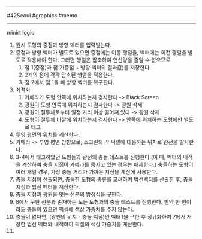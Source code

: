 
---

#42Seoul #graphics #memo

---

minirt logic

1. 원시 도형의 중점과 방향 벡터를 입력받는다.
2. 중점과 방향 벡터가 별도로 있으면 중점에는 이동 행렬을, 벡터에는 회전 행렬을 별도로 적용해야 한다. 그러면 행렬은 압축하여 연산량을 줄일 수 없으므로
	1. 점 1(중점)과 점 2(중점 + 방향 벡터의 결과값)를 저장한다.
	2. 2개의 점에 각각 압축된 행렬을 적용한다.
	3. 점 2에서 점 1을 빼 방향 벡터를 복구한다.
3. 최적화
	1. 카메라가 도형 안쪽에 위치하는지 검사한다 -> Black Screen
	2. 광원이 도형 안쪽에 위치하는지 검사한다 -> 광원 삭제
	3. 광원이 절두체로부터 일정 거리 이상 떨어져 있다 -> 광원 삭제
	4. 도형이 절투체 바깥에 위치하는지 검사한다 -> 안쪽에 위치하는 도형에만 별도로 태그
4. 투영 평면의 위치를 계산한다.
5. 카메라 -> 투영 평면 방향으로, 스크린의 각 픽셀에 대응하는 위치로 광선을 발사한다.
6. 3-4에서 태그하였던 도형들과 광선의 충돌 테스트를 진행한다.(이 때, 벡터의 내적을 계산하여 충돌 지점이 카메라를 등지고 있는 경우는 배제한다.) 충돌하는 도형이 여러 개일 경우, 가장 충돌 거리가 가까운 지점을 계산에 사용한다.
7. 충돌 지점이 산출되면, 충돌한 도형의 종류를 고려하여 법선벡터를 산출한 후, 충돌 지점과 법선 벡터를 저장한다.
8. 충돌 지점과 광원을 잇는 선분의 방정식을 구한다.
9. 8에서 구한 선분과 존재하는 모든 도형과의 충돌 테스트를 진행한다. 만약 한 번이라도 충돌이 있으면 픽셀에 색상 가중치를 주지 않는다.
10. 충돌이 없다면, (광원의 위치 - 충돌 지점)인 벡터 l을 구한 후 정규화하여 7에서 저장한 법선 벡터와 내적하여 픽셀의 색상 가중치를 계산한다.
11. 